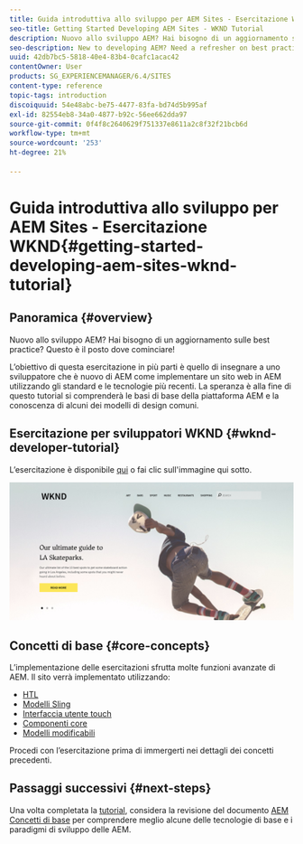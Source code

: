 ```yaml
---
title: Guida introduttiva allo sviluppo per AEM Sites - Esercitazione WKND
seo-title: Getting Started Developing AEM Sites - WKND Tutorial
description: Nuovo allo sviluppo AEM? Hai bisogno di un aggiornamento sulle best practice? Questo è il posto dove cominciare! L’obiettivo di questa esercitazione in più parti è quello di insegnare a uno sviluppatore che è nuovo di AEM come implementare un sito web in AEM utilizzando gli standard e le tecnologie più recenti.
seo-description: New to developing AEM? Need a refresher on best practices? This is the place to start! The goal for this multi-part tutorial is to teach a developer who is new to AEM how to implement a website in AEM using the latest standards and technologies.
uuid: 42db7bc5-5818-40e4-83b4-0cafc1acac42
contentOwner: User
products: SG_EXPERIENCEMANAGER/6.4/SITES
content-type: reference
topic-tags: introduction
discoiquuid: 54e48abc-be75-4477-83fa-bd74d5b995af
exl-id: 82554eb8-34a0-4877-b92c-56ee662dda97
source-git-commit: 0f4f8c2640629f751337e8611a2c8f32f21bcb6d
workflow-type: tm+mt
source-wordcount: '253'
ht-degree: 21%

---
```


# Guida introduttiva allo sviluppo per AEM Sites - Esercitazione WKND{#getting-started-developing-aem-sites-wknd-tutorial}

## Panoramica {#overview}

Nuovo allo sviluppo AEM? Hai bisogno di un aggiornamento sulle best practice? Questo è il posto dove cominciare!

L’obiettivo di questa esercitazione in più parti è quello di insegnare a uno sviluppatore che è nuovo di AEM come implementare un sito web in AEM utilizzando gli standard e le tecnologie più recenti. La speranza è alla fine di questo tutorial si comprenderà le basi di base della piattaforma AEM e la conoscenza di alcuni dei modelli di design comuni.

## Esercitazione per sviluppatori WKND {#wknd-developer-tutorial}

L’esercitazione è disponibile [qui](https://experienceleague.adobe.com/docs/experience-manager-learn/getting-started-wknd-tutorial-develop/overview.html?lang=it) o fai clic sull&#39;immagine qui sotto.

[![click image](assets/screen_shot_2018-11-23at152453.png)](https://experienceleague.adobe.com/docs/experience-manager-learn/getting-started-wknd-tutorial-develop/overview.html)

## Concetti di base {#core-concepts}

L’implementazione delle esercitazioni sfrutta molte funzioni avanzate di AEM. Il sito verrà implementato utilizzando:

* [HTL](https://helpx.adobe.com/experience-manager/htl/user-guide.html)
* [Modelli Sling](https://sling.apache.org/documentation/bundles/models.html)
* [Interfaccia utente touch](/help/sites-developing/touch-ui-concepts.md)
* [Componenti core](https://experienceleague.adobe.com/docs/experience-manager-core-components/using/introduction.html?lang=it)
* [Modelli modificabili](/help/sites-developing/page-templates-editable.md)

Procedi con l’esercitazione prima di immergerti nei dettagli dei concetti precedenti.

## Passaggi successivi {#next-steps}

Una volta completata la [tutorial](https://helpx.adobe.com/experience-manager/kt/sites/using/getting-started-wknd-tutorial-develop.html), considera la revisione del documento [AEM Concetti di base](/help/sites-developing/the-basics.md) per comprendere meglio alcune delle tecnologie di base e i paradigmi di sviluppo delle AEM.
